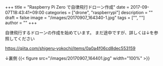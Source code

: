 ﻿+++
title = "Raspberry Pi Zero で自律飛行ドローン作成"
date = 2017-09-07T18:43:41+09:00
categories = ["drone", "raspberrypi"]
description = ""
draft = false
image = "/images/20170907_164340-1.jpg"
tags = ["", ""]
author = ""
+++


自律飛行するドローンの作成を始めています。
まだ途中ですが、詳しくは↓を参照してください

https://qiita.com/shigeru-yokochi/items/0a0a4f06cd8dec553159




↓裏側
{{< figure src="/images/20170907_164401.jpg" width="100%" >}}



